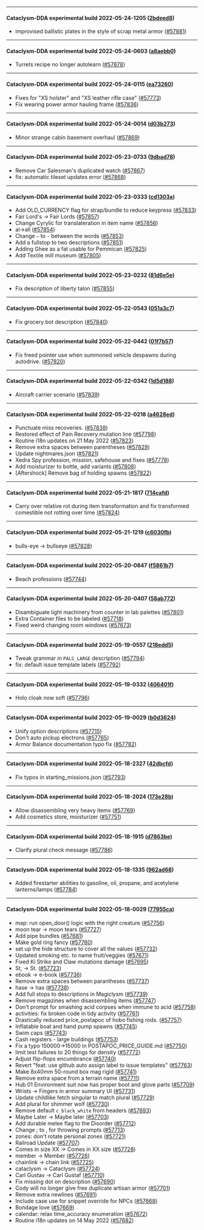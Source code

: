 
---

#### Cataclysm-DDA experimental build 2022-05-24-1205 ([2bdeed8](https://github.com/CleverRaven/Cataclysm-DDA/releases/tag/cdda-experimental-2022-05-24-1205))

* improvised ballistic plates in the style of scrap metal armor ([#57881](https://github.com/CleverRaven/Cataclysm-DDA/pull/57881))

---

#### Cataclysm-DDA experimental build 2022-05-24-0603 ([a8aebb0](https://github.com/CleverRaven/Cataclysm-DDA/releases/tag/cdda-experimental-2022-05-24-0603))

* Turrets recipe no longer autolearn ([#57878](https://github.com/CleverRaven/Cataclysm-DDA/pull/57878))

---

#### Cataclysm-DDA experimental build 2022-05-24-0115 ([ea73260](https://github.com/CleverRaven/Cataclysm-DDA/releases/tag/cdda-experimental-2022-05-24-0115))

* Fixes for "XS holster" and "XS leather rifle case" ([#57773](https://github.com/CleverRaven/Cataclysm-DDA/pull/57773))
* Fix wearing power armor hauling frame ([#57836](https://github.com/CleverRaven/Cataclysm-DDA/pull/57836))

---

#### Cataclysm-DDA experimental build 2022-05-24-0014 ([d03b273](https://github.com/CleverRaven/Cataclysm-DDA/releases/tag/cdda-experimental-2022-05-24-0014))

* Minor strange cabin basement overhaul ([#57869](https://github.com/CleverRaven/Cataclysm-DDA/pull/57869))

---

#### Cataclysm-DDA experimental build 2022-05-23-0733 ([9dbad78](https://github.com/CleverRaven/Cataclysm-DDA/releases/tag/cdda-experimental-2022-05-23-0733))

* Remove Car Salesman's duplicated watch  ([#57867](https://github.com/CleverRaven/Cataclysm-DDA/pull/57867))
* fix: automatic tileset updates error ([#57868](https://github.com/CleverRaven/Cataclysm-DDA/pull/57868))

---

#### Cataclysm-DDA experimental build 2022-05-23-0333 ([cd1303a](https://github.com/CleverRaven/Cataclysm-DDA/releases/tag/cdda-experimental-2022-05-23-0333))

* Add OLD_CURRENCY flag for strap/bundle to reduce keypress ([#57833](https://github.com/CleverRaven/Cataclysm-DDA/pull/57833))
* Fair Lord's → Fair Lords ([#57857](https://github.com/CleverRaven/Cataclysm-DDA/pull/57857))
* Change Cyrylic for translateration in item name ([#57856](https://github.com/CleverRaven/Cataclysm-DDA/pull/57856))
* al→all ([#57854](https://github.com/CleverRaven/Cataclysm-DDA/pull/57854))
* Change `–` to `-` between the words ([#57853](https://github.com/CleverRaven/Cataclysm-DDA/pull/57853))
* Add a fullstop to two descriptions ([#57851](https://github.com/CleverRaven/Cataclysm-DDA/pull/57851))
* Adding Ghee as a fat usable for Pemmican ([#57825](https://github.com/CleverRaven/Cataclysm-DDA/pull/57825))
* Add Textile mill museum ([#57805](https://github.com/CleverRaven/Cataclysm-DDA/pull/57805))

---

#### Cataclysm-DDA experimental build 2022-05-23-0232 ([81d6e5e](https://github.com/CleverRaven/Cataclysm-DDA/releases/tag/cdda-experimental-2022-05-23-0232))

* Fix description of liberty talon ([#57855](https://github.com/CleverRaven/Cataclysm-DDA/pull/57855))

---

#### Cataclysm-DDA experimental build 2022-05-22-0543 ([051a3c7](https://github.com/CleverRaven/Cataclysm-DDA/releases/tag/cdda-experimental-2022-05-22-0543))

* Fix grocery bot description ([#57840](https://github.com/CleverRaven/Cataclysm-DDA/pull/57840))

---

#### Cataclysm-DDA experimental build 2022-05-22-0442 ([01f7b57](https://github.com/CleverRaven/Cataclysm-DDA/releases/tag/cdda-experimental-2022-05-22-0442))

* Fix freed pointer use when summoned vehicle despawns during autodrive. ([#57820](https://github.com/CleverRaven/Cataclysm-DDA/pull/57820))

---

#### Cataclysm-DDA experimental build 2022-05-22-0342 ([1d5d188](https://github.com/CleverRaven/Cataclysm-DDA/releases/tag/cdda-experimental-2022-05-22-0342))

* Aircraft carrier scenario ([#57839](https://github.com/CleverRaven/Cataclysm-DDA/pull/57839))

---

#### Cataclysm-DDA experimental build 2022-05-22-0218 ([a4628ed](https://github.com/CleverRaven/Cataclysm-DDA/releases/tag/cdda-experimental-2022-05-22-0218))

* Punctuate miss recoveries. ([#57838](https://github.com/CleverRaven/Cataclysm-DDA/pull/57838))
* Restored effect of Pain Recovery mutation line ([#57798](https://github.com/CleverRaven/Cataclysm-DDA/pull/57798))
* Routine i18n updates on 21 May 2022 ([#57823](https://github.com/CleverRaven/Cataclysm-DDA/pull/57823))
* Remove extra spaces between parentheses ([#57829](https://github.com/CleverRaven/Cataclysm-DDA/pull/57829))
* Update nightmares.json ([#57821](https://github.com/CleverRaven/Cataclysm-DDA/pull/57821))
* Xedra Spy profession, mission, safehouse and fixes ([#57778](https://github.com/CleverRaven/Cataclysm-DDA/pull/57778))
* Add moisturizer to bottle, add variants ([#57808](https://github.com/CleverRaven/Cataclysm-DDA/pull/57808))
* [Aftershock] Remove bag of holding spawns ([#57822](https://github.com/CleverRaven/Cataclysm-DDA/pull/57822))

---

#### Cataclysm-DDA experimental build 2022-05-21-1817 ([714cafd](https://github.com/CleverRaven/Cataclysm-DDA/releases/tag/cdda-experimental-2022-05-21-1817))

* Carry over relative rot during item transformation and fix transformed comestible not rotting over time ([#57824](https://github.com/CleverRaven/Cataclysm-DDA/pull/57824))

---

#### Cataclysm-DDA experimental build 2022-05-21-1219 ([c6030fb](https://github.com/CleverRaven/Cataclysm-DDA/releases/tag/cdda-experimental-2022-05-21-1219))

* bulls-eye → bullseye ([#57828](https://github.com/CleverRaven/Cataclysm-DDA/pull/57828))

---

#### Cataclysm-DDA experimental build 2022-05-20-0847 ([f5861b7](https://github.com/CleverRaven/Cataclysm-DDA/releases/tag/cdda-experimental-2022-05-20-0847))

* Beach professions ([#57744](https://github.com/CleverRaven/Cataclysm-DDA/pull/57744))

---

#### Cataclysm-DDA experimental build 2022-05-20-0407 ([58ab772](https://github.com/CleverRaven/Cataclysm-DDA/releases/tag/cdda-experimental-2022-05-20-0407))

* Disambiguate light machinery from counter in lab palettes ([#57801](https://github.com/CleverRaven/Cataclysm-DDA/pull/57801))
* Extra Container files to be labeled ([#57718](https://github.com/CleverRaven/Cataclysm-DDA/pull/57718))
* Fixed weird changing room windows ([#57673](https://github.com/CleverRaven/Cataclysm-DDA/pull/57673))

---

#### Cataclysm-DDA experimental build 2022-05-19-0557 ([218edd5](https://github.com/CleverRaven/Cataclysm-DDA/releases/tag/cdda-experimental-2022-05-19-0557))

* Tweak grammar in `PALS_LARGE` description ([#57794](https://github.com/CleverRaven/Cataclysm-DDA/pull/57794))
* fix: default issue template labels ([#57792](https://github.com/CleverRaven/Cataclysm-DDA/pull/57792))

---

#### Cataclysm-DDA experimental build 2022-05-19-0332 ([406401f](https://github.com/CleverRaven/Cataclysm-DDA/releases/tag/cdda-experimental-2022-05-19-0332))

* Holo cloak now soft ([#57796](https://github.com/CleverRaven/Cataclysm-DDA/pull/57796))

---

#### Cataclysm-DDA experimental build 2022-05-19-0029 ([b0d3624](https://github.com/CleverRaven/Cataclysm-DDA/releases/tag/cdda-experimental-2022-05-19-0029))

* Unify option descriptions ([#57715](https://github.com/CleverRaven/Cataclysm-DDA/pull/57715))
* Don't auto pickup electrons ([#57765](https://github.com/CleverRaven/Cataclysm-DDA/pull/57765))
* Armor Balance documentation typo fix ([#57782](https://github.com/CleverRaven/Cataclysm-DDA/pull/57782))

---

#### Cataclysm-DDA experimental build 2022-05-18-2327 ([42dbcfd](https://github.com/CleverRaven/Cataclysm-DDA/releases/tag/cdda-experimental-2022-05-18-2327))

* Fix typos in starting_missions.json ([#57793](https://github.com/CleverRaven/Cataclysm-DDA/pull/57793))

---

#### Cataclysm-DDA experimental build 2022-05-18-2024 ([173e28b](https://github.com/CleverRaven/Cataclysm-DDA/releases/tag/cdda-experimental-2022-05-18-2024))

* Allow disassembling very heavy items ([#57769](https://github.com/CleverRaven/Cataclysm-DDA/pull/57769))
* Add cosmetics store, moisturizer ([#57751](https://github.com/CleverRaven/Cataclysm-DDA/pull/57751))

---

#### Cataclysm-DDA experimental build 2022-05-18-1915 ([d7863be](https://github.com/CleverRaven/Cataclysm-DDA/releases/tag/cdda-experimental-2022-05-18-1915))

* Clarify plural check message ([#57786](https://github.com/CleverRaven/Cataclysm-DDA/pull/57786))

---

#### Cataclysm-DDA experimental build 2022-05-18-1335 ([962ad68](https://github.com/CleverRaven/Cataclysm-DDA/releases/tag/cdda-experimental-2022-05-18-1335))

* Added firestarter abilities to gasoline, oil, propane, and acetylene lanterns/lamps ([#57784](https://github.com/CleverRaven/Cataclysm-DDA/pull/57784))

---

#### Cataclysm-DDA experimental build 2022-05-18-0029 ([77955ca](https://github.com/CleverRaven/Cataclysm-DDA/releases/tag/cdda-experimental-2022-05-18-0029))

* map: run open_door() logic with the right creature ([#57756](https://github.com/CleverRaven/Cataclysm-DDA/pull/57756))
* moon tear → moon tears ([#57727](https://github.com/CleverRaven/Cataclysm-DDA/pull/57727))
* Add pipe bundles ([#57681](https://github.com/CleverRaven/Cataclysm-DDA/pull/57681))
* Make gold ring fancy ([#57760](https://github.com/CleverRaven/Cataclysm-DDA/pull/57760))
* set up the hide structure to cover all the values ([#57732](https://github.com/CleverRaven/Cataclysm-DDA/pull/57732))
* Updated smoking etc. to name fruit/veggies ([#57671](https://github.com/CleverRaven/Cataclysm-DDA/pull/57671))
* Fixed Ki Strike and Claw mutations damage ([#57695](https://github.com/CleverRaven/Cataclysm-DDA/pull/57695))
* St, → St. ([#57723](https://github.com/CleverRaven/Cataclysm-DDA/pull/57723))
* ebook → e-book ([#57736](https://github.com/CleverRaven/Cataclysm-DDA/pull/57736))
* Remove extra spaces between parantheses ([#57737](https://github.com/CleverRaven/Cataclysm-DDA/pull/57737))
* hase → has ([#57738](https://github.com/CleverRaven/Cataclysm-DDA/pull/57738))
* Add full stops to descriptions in Magiclysm ([#57739](https://github.com/CleverRaven/Cataclysm-DDA/pull/57739))
* Remove magazines when disassembling items ([#57747](https://github.com/CleverRaven/Cataclysm-DDA/pull/57747))
* Don't prompt for smashing acid corpses when immune to acid ([#57758](https://github.com/CleverRaven/Cataclysm-DDA/pull/57758))
* activities: fix broken code in tidy activity ([#57761](https://github.com/CleverRaven/Cataclysm-DDA/pull/57761))
* Drastically reduced price_postapoc of hobo fishing rods. ([#57757](https://github.com/CleverRaven/Cataclysm-DDA/pull/57757))
* Inflatable boat and hand pump spawns ([#57745](https://github.com/CleverRaven/Cataclysm-DDA/pull/57745))
* Swim caps ([#57743](https://github.com/CleverRaven/Cataclysm-DDA/pull/57743))
* Cash registers - large buildings ([#57753](https://github.com/CleverRaven/Cataclysm-DDA/pull/57753))
* Fix a typo 150000->15000 in POSTAPOC_PRICE_GUIDE.md ([#57750](https://github.com/CleverRaven/Cataclysm-DDA/pull/57750))
* limit test failures to 20 things for density ([#57772](https://github.com/CleverRaven/Cataclysm-DDA/pull/57772))
* Adjust flip-flops encumbrance ([#57740](https://github.com/CleverRaven/Cataclysm-DDA/pull/57740))
* Revert "feat: use github auto assign label to issue templates" ([#57763](https://github.com/CleverRaven/Cataclysm-DDA/pull/57763))
* Make 8x40mm 50-round box mag rigid ([#57741](https://github.com/CleverRaven/Cataclysm-DDA/pull/57741))
* Remove extra space from a terrain name ([#57711](https://github.com/CleverRaven/Cataclysm-DDA/pull/57711))
* Hub 01 Environment suit now has proper boot and glove parts ([#57709](https://github.com/CleverRaven/Cataclysm-DDA/pull/57709))
* Wrists -> Fingers in armor summary UI ([#57731](https://github.com/CleverRaven/Cataclysm-DDA/pull/57731))
* Update childlike fetch singular to match plural ([#57729](https://github.com/CleverRaven/Cataclysm-DDA/pull/57729))
* Add plural for shimmer wolf ([#57730](https://github.com/CleverRaven/Cataclysm-DDA/pull/57730))
* Remove default `c_black_white` from headers ([#57693](https://github.com/CleverRaven/Cataclysm-DDA/pull/57693))
* Maybe Later → Maybe later ([#57703](https://github.com/CleverRaven/Cataclysm-DDA/pull/57703))
* Add durable melee flag to the Disorder ([#57712](https://github.com/CleverRaven/Cataclysm-DDA/pull/57712))
* Change ; to , for throwing prompts ([#57713](https://github.com/CleverRaven/Cataclysm-DDA/pull/57713))
* zones: don't rotate personal zones ([#57721](https://github.com/CleverRaven/Cataclysm-DDA/pull/57721))
* Railroad Update ([#57707](https://github.com/CleverRaven/Cataclysm-DDA/pull/57707))
* Comes in size XX → Comes in XX size ([#57728](https://github.com/CleverRaven/Cataclysm-DDA/pull/57728))
* member → Member ([#57726](https://github.com/CleverRaven/Cataclysm-DDA/pull/57726))
* chainlink → chain link ([#57725](https://github.com/CleverRaven/Cataclysm-DDA/pull/57725))
* cataclysm → Cataclysm ([#57724](https://github.com/CleverRaven/Cataclysm-DDA/pull/57724))
* Carl Gustav → Carl Gustaf ([#57710](https://github.com/CleverRaven/Cataclysm-DDA/pull/57710))
* Fix missing dot on description ([#57690](https://github.com/CleverRaven/Cataclysm-DDA/pull/57690))
* Cody will no longer give free duplicate artisan armor ([#57701](https://github.com/CleverRaven/Cataclysm-DDA/pull/57701))
* Remove extra newlines ([#57691](https://github.com/CleverRaven/Cataclysm-DDA/pull/57691))
* Include case use for snippet override for NPCs ([#57668](https://github.com/CleverRaven/Cataclysm-DDA/pull/57668))
* Bondage love ([#57669](https://github.com/CleverRaven/Cataclysm-DDA/pull/57669))
* calendar: relax time_accuracy enumeration ([#57672](https://github.com/CleverRaven/Cataclysm-DDA/pull/57672))
* Routine i18n updates on 14 May 2022 ([#57682](https://github.com/CleverRaven/Cataclysm-DDA/pull/57682))
